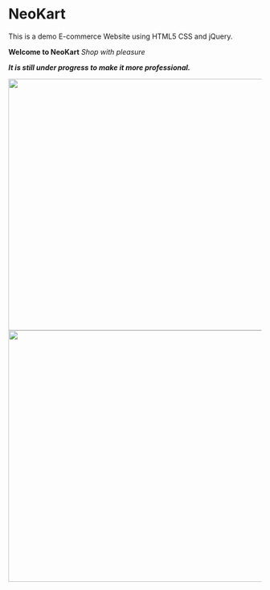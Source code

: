 # NeoKart
This is a demo E-commerce Website using HTML5 CSS and jQuery.

**Welcome to NeoKart**
*Shop with pleasure*

***It is still under progress to make it more professional.***
 
<img src="https://i.imgur.com/rtll9EE.png" width="1500" height="500"/>
<img src="https://i.imgur.com/4pqfFlX.png" width="1500" height="500"/>
